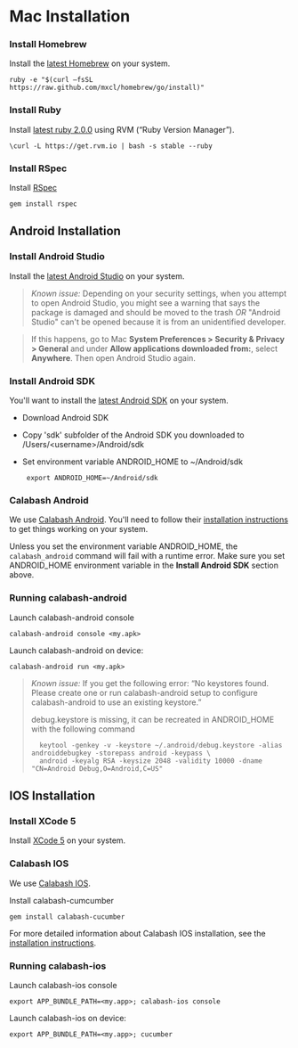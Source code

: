 Mac Installation
================

### Install Homebrew ##
Install the [latest Homebrew](http://brew.sh/) on your system.

    ruby -e "$(curl –fsSL https://raw.github.com/mxcl/homebrew/go/install)"

### Install Ruby ##
Install [latest ruby 2.0.0](https://www.ruby-lang.org/en/downloads/) using RVM (“Ruby Version Manager”).

    \curl -L https://get.rvm.io | bash -s stable --ruby

### Install RSpec ##
Install [RSpec](http://rspec.info/)

    gem install rspec

## Android Installation #

### Install Android Studio ##
Install the [latest Android Studio](http://developer.android.com/sdk/installing/studio.html) on your system.

>*Known issue:* Depending on your security settings, when you attempt to open Android Studio, you might see a warning that says the package is damaged and should be moved to the trash _OR_ "Android Studio" can't be opened because it is from an unidentified developer.

>If this happens, go to Mac **System Preferences > Security & Privacy > General** and under **Allow applications downloaded from:**, select **Anywhere**. Then open Android Studio again.

### Install Android SDK ##
You'll want to install the [latest Android SDK](https://developer.android.com/sdk/index.html) on your system.

 * Download Android SDK

 * Copy 'sdk' subfolder of the Android SDK you downloaded to /Users/&lt;username>/Android/sdk

 * Set environment variable ANDROID_HOME to ~/Android/sdk

        export ANDROID_HOME=~/Android/sdk

### Calabash Android ##
We use [Calabash Android](https://github.com/calabash/calabash-android/blob/master/documentation/installation.md). You'll need to follow their [installation instructions](https://github.com/calabash/calabash-android/blob/master/documentation/installation.md) to get things working on your system.

Unless you set the environment variable ANDROID_HOME, the `calabash_android` command will fail with a runtime error.
Make sure you set ANDROID_HOME environment variable in the **Install Android SDK** section above.

### Running calabash-android ##
Launch calabash-android console

    calabash-android console <my.apk>

Launch calabash-android on device:

    calabash-android run <my.apk>

>*Known issue:* If you get the following error:
“No keystores found. Please create one or run calabash-android setup to configure calabash-android to use an existing keystore.”
>
>debug.keystore is missing, it can be recreated in ANDROID_HOME with the following command
>
>       keytool -genkey -v -keystore ~/.android/debug.keystore -alias androiddebugkey -storepass android -keypass \
>       android -keyalg RSA -keysize 2048 -validity 10000 -dname "CN=Android Debug,O=Android,C=US"

## IOS Installation ###

### Install XCode 5 ##
Install [XCode 5](https://developer.apple.com/xcode/) on your system.

### Calabash IOS ##
We use [Calabash IOS](https://github.com/calabash/calabash-ios).

Install calabash-cumcumber

    gem install calabash-cucumber

For more detailed information about Calabash IOS installation, see the [installation instructions](https://github.com/calabash/calabash-ios).

### Running calabash-ios ##
Launch calabash-ios console

    export APP_BUNDLE_PATH=<my.app>; calabash-ios console

Launch calabash-ios on device:

    export APP_BUNDLE_PATH=<my.app>; cucumber 

